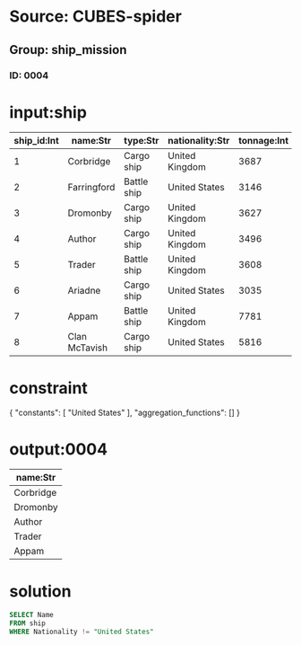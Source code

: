 # Source: CUBES-spider
## Group: ship_mission
### ID: 0004

# input:ship

| ship_id:Int | name:Str | type:Str | nationality:Str | tonnage:Int |
|---|---|---|---|---|
| 1 | Corbridge | Cargo ship | United Kingdom | 3687 |
| 2 | Farringford | Battle ship | United States | 3146 |
| 3 | Dromonby | Cargo ship | United Kingdom | 3627 |
| 4 | Author | Cargo ship | United Kingdom | 3496 |
| 5 | Trader | Battle ship | United Kingdom | 3608 |
| 6 | Ariadne | Cargo ship | United States | 3035 |
| 7 | Appam | Battle ship | United Kingdom | 7781 |
| 8 | Clan McTavish | Cargo ship | United States | 5816 |

# constraint

{
  "constants": [
    "United States"
  ],
  "aggregation_functions": []
}

# output:0004

| name:Str |
|---|
| Corbridge |
| Dromonby |
| Author |
| Trader |
| Appam |

# solution

```sql
SELECT Name
FROM ship
WHERE Nationality != "United States"
```
